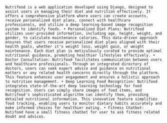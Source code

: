	Nutrifood is a web application developed using Django, designed to assist users in managing their diet and nutrition effectively. It offers a comprehensive platform where users can create accounts, receive personalized diet plans, connect with healthcare professionals, and utilize a deep learning-based image recognition system to identify foods. • Personalized Diet Plans: Nutrifood utilizes user-provided information, including age, height, weight, and gender, to calculate maintenance calories. This data-driven approach ensures that users receive personalized diet plans aligned with their health goals, whether it's weight loss, weight gain, or weight maintenance. Each diet plan is meticulously curated to provide optimal nutritional guidance, promoting healthier lifestyles effectively. • Doctor Consultation: Nutrifood facilitates communication between users and healthcare professionals. Through an integrated directory of doctors, users can seek expert advice and guidance on nutritional matters or any related health concerns directly through the platform. This feature enhances user engagement and ensures a holistic approach to nutrition management. • Deep Learning Food Recognition: Nutrifood integrates state-of-the-art deep learning technology for food recognition. Users can simply share images of food items, and Nutrifood's sophisticated algorithm can identify them, providing detailed nutritional information. This innovative feature simplifies food tracking, enabling users to monitor dietary habits accurately and make informed choices for healthier eating. • Fitness Chatbot: Nutifood have a small fitness chatbot for user to ask fitness related doubt and advices.
